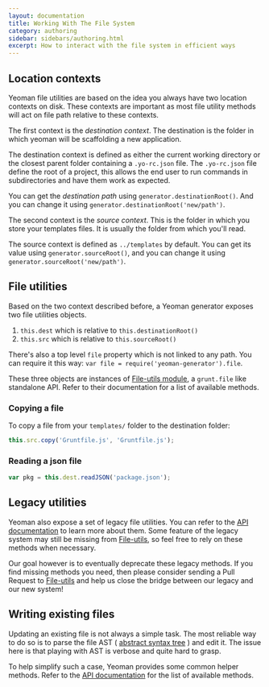 ```yaml
---
layout: documentation
title: Working With The File System
category: authoring
sidebar: sidebars/authoring.html
excerpt: How to interact with the file system in efficient ways
---
```


## Location contexts

Yeoman file utilities are based on the idea you always have two location contexts on disk. These contexts are important as most file utility methods will act on file path relative to these contexts.

The first context is the _destination context_. The destination is the folder in which yeoman will be scaffolding a new application.

The destination context is defined as either the current working directory or the closest parent folder containing a `.yo-rc.json` file. The `.yo-rc.json` file define the root of a project, this allows the end user to run commands in subdirectories and have them work as expected.

You can get the _destination path_ using `generator.destinationRoot()`. And you can change it using `generator.destinationRoot('new/path')`.

The second context is the _source context_. This is the folder in which you store your templates files. It is usually the folder from which you'll read.

The source context is defined as `../templates` by default. You can get its value using `generator.sourceRoot()`, and you can change it using `generator.sourceRoot('new/path')`.

## File utilities

Based on the two context described before, a Yeoman generator exposes two file utilities objects.

1. `this.dest` which is relative to `this.destinationRoot()`
2. `this.src` which is relative to `this.sourceRoot()`

There's also a top level `file` property which is not linked to any path. You can require it this way: `var file = require('yeoman-generator').file`.

These three objects are instances of [File-utils module](https://github.com/SBoudrias/file-utils), a `grunt.file` like standalone API. Refer to their documentation for a list of available methods.

### Copying a file

To copy a file from your `templates/` folder to the destination folder:

```js
this.src.copy('Gruntfile.js', 'Gruntfile.js');
```

### Reading a json file

```js
var pkg = this.dest.readJSON('package.json');
```

## Legacy utilities

Yeoman also expose a set of legacy file utilities. You can refer to the [API documentation](http://yeoman.github.io/generator/) to learn more about them. Some feature of the legacy system may still be missing from [File-utils](https://github.com/SBoudrias/file-utils), so feel free to rely on these methods when necessary.

Our goal however is to eventually deprecate these legacy methods. If you find missing methods you need, then please consider sending a Pull Request to [File-utils](https://github.com/SBoudrias/file-utils) and help us close the bridge between our legacy and our new system!

## Writing existing files

Updating an existing file is not always a simple task. The most reliable way to do so is to parse the file AST ( [abstract syntax tree](http://en.wikipedia.org/wiki/Abstract_syntax_tree) ) and edit it. The issue here is that playing with AST is verbose and quite hard to grasp.

To help simplify such a case, Yeoman provides some common helper methods. Refer to the [API documentation](http://yeoman.github.io/generator/wiring.html) for the list of available methods.
